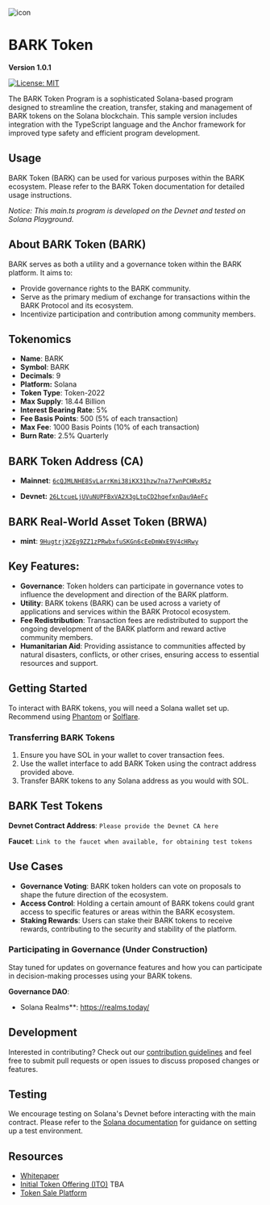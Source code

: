 ![icon](https://github.com/bark-community/bark-token/blob/d97f533bbe934c60d0dac3a707125d055f115472/src/assets/bark.png)

# BARK Token
**Version 1.0.1**

[![License: MIT](https://img.shields.io/badge/License-MIT-blue.svg)](https://opensource.org/licenses/MIT)

The BARK Token Program is a sophisticated Solana-based program designed to streamline the creation, transfer, staking and management of BARK tokens on the Solana blockchain. This sample version includes integration with the TypeScript language and the Anchor framework for improved type safety and efficient program development.

## Usage
BARK Token (BARK) can be used for various purposes within the BARK ecosystem. Please refer to the BARK Token documentation for detailed usage instructions.

*Notice: This main.ts program is developed on the Devnet and tested on Solana Playground.*

## About BARK Token (BARK)

BARK serves as both a utility and a governance token within the BARK platform. It aims to:

- Provide governance rights to the BARK community.
- Serve as the primary medium of exchange for transactions within the BARK Protocol and its ecosystem.
- Incentivize participation and contribution among community members.

## Tokenomics

- **Name**: BARK
- **Symbol**: BARK
- **Decimals**: 9
- **Platform:** Solana
- **Token Type**: Token-2022
- **Max Supply**: 18.44 Billion
- **Interest Bearing Rate**: 5%
- **Fee Basis Points**: 500 (5% of each transaction)
- **Max Fee**: 1000 Basis Points (10% of each transaction)
- **Burn Rate**: 2.5% Quarterly

## BARK Token Address (CA)

- **Mainnet**: [`6cQJMLNHE8SvLarrKmi38iKX31hzw7na77wnPCHRxR5z`](https://solscan.io/token/6cQJMLNHE8SvLarrKmi38iKX31hzw7na77wnPCHRxR5z)

- **Devnet:**  [`26LtcueLjUVuNUPFBxVA2X3gLtpCD2hqefxnDau9AeFc`](https://explorer.solana.com/address/26LtcueLjUVuNUPFBxVA2X3gLtpCD2hqefxnDau9AeFc/transfers?-cluster=devnet)

## BARK Real-World Asset Token (BRWA)

- **mint**: [`9HugtrjX2Eg9ZZ1zPRwbxfuSKGn6cEeDmWxE9V4cHRwy`](https://core.metaplex.com/explorer/9HugtrjX2Eg9ZZ1zPRwbxfuSKGn6cEeDmWxE9V4cHRwy)

## Key Features:

- **Governance**: Token holders can participate in governance votes to influence the development and direction of the BARK platform.
- **Utility**: BARK tokens (BARK) can be used across a variety of applications and services within the BARK Protocol ecosystem.
- **Fee Redistribution**: Transaction fees are redistributed to support the ongoing development of the BARK platform and reward active community members.
- **Humanitarian Aid**: Providing assistance to communities affected by natural disasters, conflicts, or other crises, ensuring access to essential resources and support.

## Getting Started

To interact with BARK tokens, you will need a Solana wallet set up. Recommend using [Phantom](https://phantom.app/) or [Solflare](https://www.solflare.com/).

### Transferring BARK Tokens

1. Ensure you have SOL in your wallet to cover transaction fees.
2. Use the wallet interface to add BARK Token using the contract address provided above.
3. Transfer BARK tokens to any Solana address as you would with SOL.

## BARK Test Tokens

**Devnet Contract Address**: `Please provide the Devnet CA here`

**Faucet**: `Link to the faucet when available, for obtaining test tokens`

## Use Cases

- **Governance Voting**: BARK token holders can vote on proposals to shape the future direction of the ecosystem.
- **Access Control**: Holding a certain amount of BARK tokens could grant access to specific features or areas within the BARK ecosystem.
- **Staking Rewards**: Users can stake their BARK tokens to receive rewards, contributing to the security and stability of the platform.

### Participating in Governance (Under Construction)

Stay tuned for updates on governance features and how you can participate in decision-making processes using your BARK tokens.

**Governance DAO**:

- Solana Realms**: https://realms.today/

## Development

Interested in contributing? Check out our [contribution guidelines](CONTRIBUTING.md) and feel free to submit pull requests or open issues to discuss proposed changes or features.

## Testing

We encourage testing on Solana's Devnet before interacting with the main contract. Please refer to the [Solana documentation](https://docs.solana.com/) for guidance on setting up a test environment.

## Resources

- [Whitepaper]()
- [Initial Token Offering (ITO)]() TBA
- [Token Sale Platform]()
